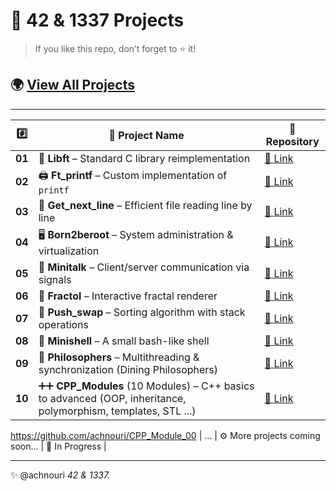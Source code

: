 # 🚀 42 & 1337 Projects  

> If you like this repo, don’t forget to ⭐ it!  

## 🌍 [View All Projects](https://github.com/achnouri)  

---

| #️⃣ | 📂 Project Name | 🔗 Repository |
|----|-----------------|----------------|
| **01** | 🧰 **Libft** – Standard C library reimplementation |[🔗 Link ](https://github.com/achnouri/libft) |
| **02** | 🖨️ **Ft_printf** – Custom implementation of `printf` | [🔗 Link ](https://github.com/achnouri/ft_printf) |
| **03** | 📜 **Get_next_line** – Efficient file reading line by line | [🔗 Link ](https://github.com/achnouri/get_next_line) |
| **04** | 🖥️ **Born2beroot** – System administration & virtualization | [🔗 Link ](https://github.com/achnouri/Born2beroot) |
| **05** | 📡 **Minitalk** – Client/server communication via signals | [🔗 Link ](https://github.com/achnouri/Minitalk) |
| **06** | 🎨 **Fractol** – Interactive fractal renderer | [🔗 Link ](https://github.com/achnouri/Fractol) |
| **07** | 🔄 **Push_swap** – Sorting algorithm with stack operations | [🔗 Link ](https://github.com/achnouri/Push_swap) |
| **08** | 🐚 **Minishell** – A small bash-like shell | [🔗 Link ](https://github.com/achnouri/minishell-master) |
| **09** | 🤝 **Philosophers** – Multithreading & synchronization (Dining Philosophers) | [🔗 Link ](https://github.com/achnouri/Philosophers) |
| **10** | ➕➕ **CPP_Modules** (10 Modules) – C++ basics to advanced (OOP, inheritance, polymorphism, templates, STL ...) | [🔗 Link ](https://github.com/achnouri/CPP_modules) |

https://github.com/achnouri/CPP_Module_00
| … | ⚙️ More projects coming soon... | 🚧 In Progress |

---
✨ @achnouri *42 & 1337.*
